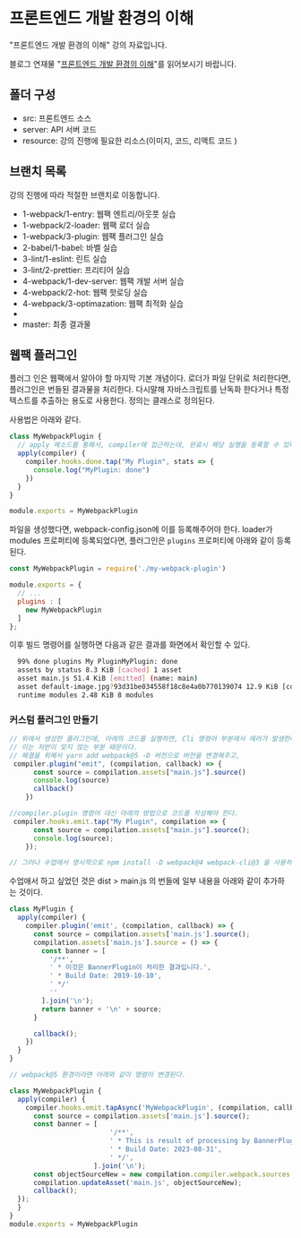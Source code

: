 # 프론트엔드 개발 환경의 이해 

"프론트엔드 개발 환경의 이해" 강의 자료입니다.

블로그 연재물 "[프론트엔드 개발 환경의 이해](http://jeonghwan-kim.github.io/series/2019/12/09/frontend-dev-env-npm.html)"를 읽어보시기 바랍니다.

## 폴더 구성

- src: 프론트엔드 소스
- server: API 서버 코드 
- resource: 강의 진행에 필요한 리소스(이미지, 코드, 리액트 코드 )

## 브랜치 목록

강의 진행에 따라 적절한 브랜치로 이동합니다. 

- 1-webpack/1-entry: 웹팩 엔트리/아웃풋 실습
- 1-webpack/2-loader: 웹팩 로더 실습
- 1-webpack/3-plugin: 웹팩 플러그인 실습
- 2-babel/1-babel: 바벨 실습
- 3-lint/1-eslint: 린트 실습
- 3-lint/2-prettier: 프리티어 실습
- 4-webpack/1-dev-server: 웹팩 개발 서버 실습
- 4-webpack/2-hot: 웹팩 핫로딩 실습
- 4-webpack/3-optimazation: 웹팩 최적화 실습
- 
- master: 최종 결과물 

## 웹팩 플러그인 
플러그 인은 웹팩에서 알아야 할 마지막 기본 개념이다. 로더가 파일 단위로 처리한다면, 플러그인은 번들된 결과물을 처리한다. 다시말해 자바스크립트를 난독화 한다거나 특정 텍스트를 추출하는 용도로 사용한다. 정의는 클래스로 정의된다. 

사용법은 아래와 같다. 

```javascript 
class MyWebpackPlugin {
  // apply 메소드를 통해서, compiler에 접근하는데, 완료시 해당 실행을 등록할 수 있다. 
  apply(compiler) {
    compiler.hooks.done.tap("My Plugin", stats => {
      console.log("MyPlugin: done")
    })
  }
}

module.exports = MyWebpackPlugin
```

파일을 생성했다면, webpack-config.json에 이를 등록해주어야 한다. loader가 modules 프로퍼티에 등록되었다면, 플러그인은 `plugins` 프로퍼티에 아래와 같이 등록된다. 

```javascript 
const MyWebpackPlugin = require('./my-webpack-plugin')

module.exports = {
  // ... 
  plugins : [
    new MyWebpackPlugin
  ]
};
```

이후 빌드 명령어를 실행하면 다음과 같은 결과를 화면에서 확인할 수 있다. 

```bash
  99% done plugins My PluginMyPlugin: done
  assets by status 8.3 KiB [cached] 1 asset
  asset main.js 51.4 KiB [emitted] (name: main)
  asset default-image.jpg?93d31be034558f18c8e4a0b770139074 12.9 KiB [compared for emit] [from: src/images/default-image.jpg] (auxiliary name: main)
  runtime modules 2.48 KiB 8 modules
```

### 커스텀 플러그인 만들기 

```javascript 
// 위에서 생성한 플러그인에, 아래의 코드를 실행하면, Cli 명령어 부분에서 에러가 발생한다. 
// 이는 저번이 맞지 않는 부분 때문이다. 
// 해결을 위해서 yarn add webpack@5 -D 버전으로 버전을 변경해주고, 
 compiler.plugin("emit", (compilation, callback) => {
      const source = compilation.assets["main.js"].source()
      console.log(source)
      callback()
    })

//compiler.plugin 명령어 대신 아래의 방법으로 코드를 작성해야 한다. 
 compiler.hooks.emit.tap("My Plugin", compilation => {
      const source = compilation.assets["main.js"].source();
      console.log(source);
    });

// 그러나 수업에서 명시적으로 npm install -D webpack@4 webpack-cli@3 을 사용하기에 유의하며 수강하도록하자.     
```

수업애서 하고 싶었던 것은 dist > main.js 의 번들에 일부 내용을 아래와 같이 추가하는 것이다. 
```javascript 
class MyPlugin {
  apply(compiler) {
    compiler.plugin('emit', (compilation, callback) => {
      const source = compilation.assets['main.js'].source();
      compilation.assets['main.js'].source = () => {
        const banner = [
          '/**',
          ' * 이것은 BannerPlugin이 처리한 결과입니다.',
          ' * Build Date: 2019-10-10',
          ' */'
          ''
        ].join('\n');
        return banner + '\n' + source;
      }

      callback();
    })
  }
}

// webpack@5 환경이라면 아래와 같이 명령이 변경된다. 

class MyWebpackPlugin {
  apply(compiler) {
    compiler.hooks.emit.tapAsync('MyWebpackPlugin', (compilation, callback) => {
      const source = compilation.assets['main.js'].source();
      const banner = [
                         '/**',
                         ' * This is result of processing by BannerPlugin.',
                         ' * Build Date: 2023-08-31',
                         ' */',
                     ].join('\n');
      const objectSourceNew = new compilation.compiler.webpack.sources.RawSource(banner + '\n\n' + source);
      compilation.updateAsset('main.js', objectSourceNew);
      callback();
  });
  }
}
module.exports = MyWebpackPlugin
```